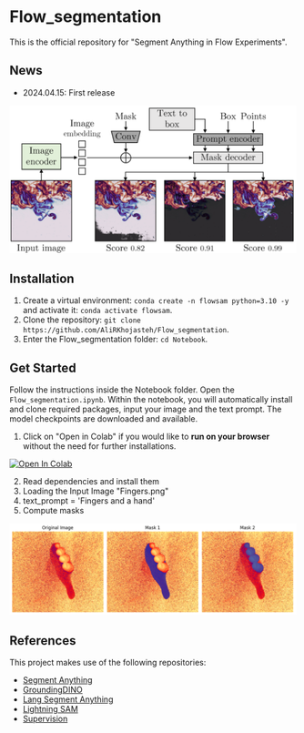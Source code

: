 # Flow_segmentation

This is the official repository for "Segment Anything in Flow Experiments".

## News

- 2024.04.15: First release 

<img src="Flow_segmentation.png" width="800">

## Installation

1. Create a virtual environment: `conda create -n flowsam python=3.10 -y` and activate it: `conda activate flowsam`.
2. Clone the repository: `git clone https://github.com/AliRKhojasteh/Flow_segmentation`.
3. Enter the Flow_segmentation folder: `cd Notebook`.

## Get Started

Follow the instructions inside the Notebook folder. Open the `Flow_segmentation.ipynb`. Within the notebook, you will automatically install and clone required packages, input your image and the text prompt. The model checkpoints are downloaded and available.

1. Click on "Open in Colab" if you would like to **run on your browser** without the need for further installations.  <a href="https://colab.research.google.com/github/AliRKhojasteh/Flow_segmentation/blob/main/Notebooks/Flow_segmentation.ipynb" target="_blank">
  <img src="https://colab.research.google.com/assets/colab-badge.svg" alt="Open In Colab"/>
</a>

2. Read dependencies and install them
3. Loading the Input Image "Fingers.png"
4. text_prompt = 'Fingers and a hand'
5. Compute masks

<img src="Fingers_masks.png" width="800">


## References

This project makes use of the following repositories:

- [Segment Anything](https://github.com/facebookresearch/segment-anything)
- [GroundingDINO](https://github.com/IDEA-Research/GroundingDINO)
- [Lang Segment Anything](https://github.com/luca-medeiros/lang-segment-anything)
- [Lightning SAM](https://github.com/luca-medeiros/lightning-sam)
- [Supervision](https://github.com/roboflow/supervision)

